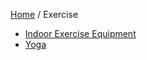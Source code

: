 [Home](../index.md) / Exercise

* [Indoor Exercise Equipment](indoor_exercise_equipment.md)
* [Yoga](yoga.md)